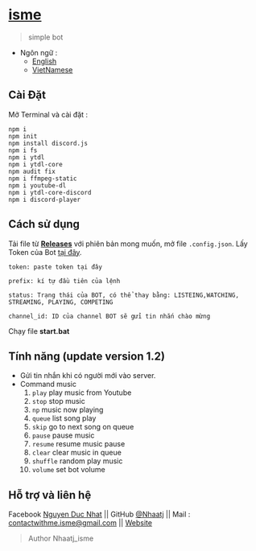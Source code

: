 # [isme](http://www.ismebot.cf/)
> simple bot

* Ngôn ngữ :
    * [English](https://github.com/Nhaatj/Discord-BOT-public/blob/main/README.md)
    * [VietNamese](https://github.com/Nhaatj/Discord-BOT-public/blob/main/README-VN.md)

## Cài Đặt

Mở Terminal và cài đặt :

```
npm i
npm init
npm install discord.js
npm i fs
npm i ytdl
npm i ytdl-core   
npm audit fix 
npm i ffmpeg-static 
npm i youtube-dl
npm i ytdl-core-discord
npm i discord-player
```

## Cách sử dụng

Tải file từ [**Releases**](https://github.com/Nhaatj/Discord-BOT-public/releases) với phiên bản mong muốn, mở file `.config.json`.
Lấy Token của Bot [tại đây](https://discord.com/developers/applications).
```
token: paste token tại đây

prefix: kí tự đầu tiên của lệnh

status: Trạng thái của BOT, có thể thay bằng: LISTEING,WATCHING, STREAMING, PLAYING, COMPETING

channel_id: ID của channel BOT sẽ gửi tin nhắn chào mừng
```
Chạy file **start.bat**

## Tính năng (update version 1.2)

* Gửi tin nhắn khi có người mới vào server.
* Command music
    1.  `play` play music from Youtube
    2.  `stop` stop music
    3.  `np` music now playing 
    4.  `queue` list song play
    5.  `skip` go to next song on queue
    6.  `pause` pause music
    7.  `resume` resume music pause
    8.  `clear` clear music in queue
    9.  `shuffle` random play music
    10. `volume` set bot volume


## Hỗ trợ và liên hệ
Facebook [Nguyen Duc Nhat](https://www.facebook.com/nhaatj.isme35/) || GitHub [@Nhaatj](https://github.com/Nhaatj) || Mail : contactwithme.isme@gmail.com || [Website](https://ismebot.cf/)

>Author Nhaatj_isme
